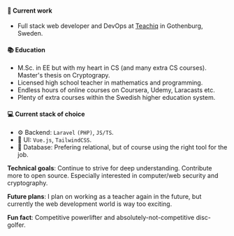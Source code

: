 #### 🎉 Current work

 * Full stack web developer and DevOps at <a target="_blank" href="https://teachiq.com">Teachiq</a> in Gothenburg, Sweden.

#### 📚 Education

 * M.Sc. in EE but with my heart in CS (and many extra CS courses). Master's thesis on Cryptograpy.
 * Licensed high school teacher in mathematics and programming. 
 * Endless hours of online courses on Coursera, Udemy, Laracasts etc.
 * Plenty of extra courses within the Swedish higher education system.

#### 💻 Current stack of choice
 * ⚙️ Backend: `Laravel` `(PHP)`, `JS/TS`.
 * 🎨 UI: `Vue.js`, `TailwindCSS`.
 * 💾 Database: Prefering relational, but of course using the right tool for the job.

**Technical goals**: Continue to strive for deep understanding. Contribute more to open source. Especially interested in computer/web security and cryptography.

**Future plans**: I plan on working as a teacher again in the future, but currently the web development world is way too exciting.

**Fun fact**: Competitive powerlifter and absolutely-not-competitive disc-golfer.
